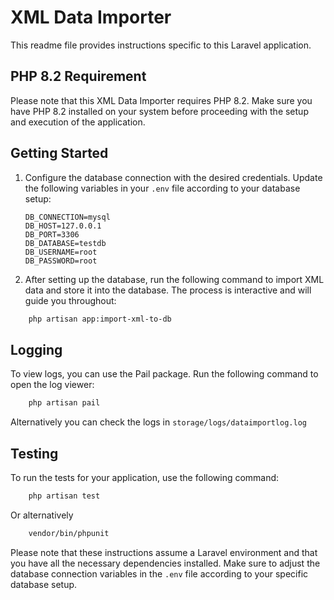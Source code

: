 # XML Data Importer

This readme file provides instructions specific to this Laravel application.

## PHP 8.2 Requirement
Please note that this XML Data Importer requires PHP 8.2. Make sure you have PHP 8.2 installed on your system before proceeding with the setup and execution of the application.

## Getting Started
1. Configure the database connection with the desired credentials. Update the following variables in your ```.env``` file according to your database setup:
    ```
    DB_CONNECTION=mysql
    DB_HOST=127.0.0.1
    DB_PORT=3306
    DB_DATABASE=testdb
    DB_USERNAME=root
    DB_PASSWORD=root
    ```
2. After setting up the database, run the following command to import XML data and store it into the database. The process is interactive and will guide you throughout:
``` bash
    php artisan app:import-xml-to-db
 ```
## Logging
To view logs, you can use the Pail package. Run the following command to open the log viewer:
```bash
    php artisan pail
```
Alternatively you can check the logs in ```storage/logs/dataimportlog.log```

## Testing
To run the tests for your application, use the following command:
```bash 
    php artisan test
```
Or alternatively
```bash 
    vendor/bin/phpunit
```

Please note that these instructions assume a Laravel environment and that you have all the necessary dependencies installed. Make sure to adjust the database connection variables in the ```.env``` file according to your specific database setup.

